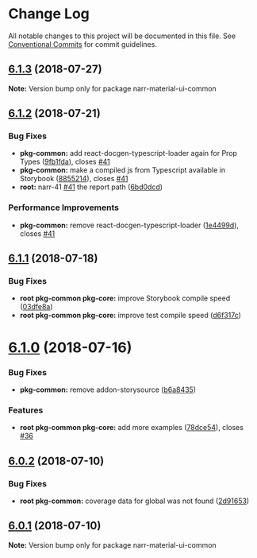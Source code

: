 # Change Log

All notable changes to this project will be documented in this file.
See [Conventional Commits](https://conventionalcommits.org) for commit guidelines.

<a name="6.1.3"></a>
## [6.1.3](https://github.com/narr/narr-material-ui/compare/narr-material-ui-common@6.1.2...narr-material-ui-common@6.1.3) (2018-07-27)




**Note:** Version bump only for package narr-material-ui-common

<a name="6.1.2"></a>
## [6.1.2](https://github.com/narr/narr-material-ui/compare/narr-material-ui-common@6.1.1...narr-material-ui-common@6.1.2) (2018-07-21)


### Bug Fixes

* **pkg-common:** add react-docgen-typescript-loader again for Prop Types ([9fb1fda](https://github.com/narr/narr-material-ui/commit/9fb1fda)), closes [#41](https://github.com/narr/narr-material-ui/issues/41)
* **pkg-common:** make a compiled js from Typescript available in Storybook ([8855214](https://github.com/narr/narr-material-ui/commit/8855214)), closes [#41](https://github.com/narr/narr-material-ui/issues/41)
* **root:** narr-41 [#41](https://github.com/narr/narr-material-ui/issues/41) the report path ([6bd0dcd](https://github.com/narr/narr-material-ui/commit/6bd0dcd))


### Performance Improvements

* **pkg-common:** remove react-docgen-typescript-loader ([1e4499d](https://github.com/narr/narr-material-ui/commit/1e4499d)), closes [#41](https://github.com/narr/narr-material-ui/issues/41)




<a name="6.1.1"></a>
## [6.1.1](https://github.com/narr/narr-material-ui/compare/narr-material-ui-common@6.1.0...narr-material-ui-common@6.1.1) (2018-07-18)


### Bug Fixes

* **root pkg-common pkg-core:** improve Storybook compile speed ([03dfe8a](https://github.com/narr/narr-material-ui/commit/03dfe8a))
* **root pkg-common pkg-core:** improve test compile speed ([d6f317c](https://github.com/narr/narr-material-ui/commit/d6f317c))




<a name="6.1.0"></a>
# [6.1.0](https://github.com/narr/narr-material-ui/compare/narr-material-ui-common@6.0.2...narr-material-ui-common@6.1.0) (2018-07-16)


### Bug Fixes

* **pkg-common:** remove addon-storysource ([b6a8435](https://github.com/narr/narr-material-ui/commit/b6a8435))


### Features

* **root pkg-common pkg-core:** add more examples ([78dce54](https://github.com/narr/narr-material-ui/commit/78dce54)), closes [#36](https://github.com/narr/narr-material-ui/issues/36)




<a name="6.0.2"></a>
## [6.0.2](https://github.com/narr/narr-material-ui/compare/narr-material-ui-common@6.0.1...narr-material-ui-common@6.0.2) (2018-07-10)


### Bug Fixes

* **root pkg-common:** coverage data for global was not found ([2d91653](https://github.com/narr/narr-material-ui/commit/2d91653))




<a name="6.0.1"></a>
## [6.0.1](https://github.com/narr/narr-material-ui/compare/narr-material-ui-common@6.0.0...narr-material-ui-common@6.0.1) (2018-07-10)




**Note:** Version bump only for package narr-material-ui-common
